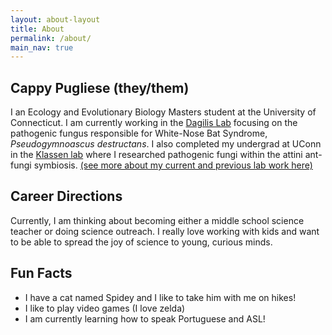 ```yaml
---
layout: about-layout
title: About
permalink: /about/
main_nav: true
---
```


## Cappy Pugliese (they/them)
I an Ecology and Evolutionary Biology Masters student at the University of Connecticut. I am currently working in the <a href="https://dagilislab.github.io/DagilisLab" target="_blank">Dagilis Lab</a> focusing on the pathogenic fungus responsible for White-Nose Bat Syndrome, _Pseudogymnoascus destructans_. I also completed my undergrad at UConn in the <a href="https://www.jonathanklassenlab.com/" target="_blank">Klassen lab</a> where I researched pathogenic fungi within the attini ant-fungi symbiosis. [(see more about my current and previous lab work here)](/projects)

## Career Directions
Currently, I am thinking about becoming either a middle school science teacher or doing science outreach. I really love working with kids and want to be able to spread the joy of science to young, curious minds.

## Fun Facts
- I have a cat named Spidey and I like to take him with me on hikes!
- I like to play video games (I love zelda)
- I am currently learning how to speak Portuguese and ASL!

